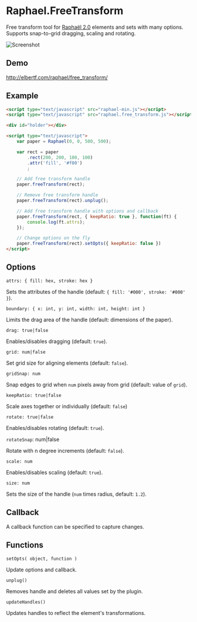 Raphael.FreeTransform
====================

  Free transform tool for [Raphaël 2.0](http://raphaeljs.com/) elements and sets with many options. Supports snap-to-grid dragging, scaling and rotating.

  ![Screenshot](https://github.com/ElbertF/Raphael.FreeTransform/raw/master/screenshot.png)

Demo
----

  http://elbertf.com/raphael/free_transform/

Example
-------

```html
<script type="text/javascript" src="raphael-min.js"></script>
<script type="text/javascript" src="raphael.free_transform.js"></script>

<div id="holder"></div>

<script type="text/javascript">
	var paper = Raphael(0, 0, 500, 500);

	var rect = paper
		.rect(200, 200, 100, 100)
		.attr('fill', '#f00')
		;

	// Add free transform handle
	paper.freeTransform(rect);

	// Remove free transform handle
	paper.freeTransform(rect).unplug();

	// Add free transform handle with options and callback
	paper.freeTransform(rect, { keepRatio: true }, function(ft) {
		console.log(ft.attrs);
	});

	// Change options on the fly
	paper.freeTransform(rect).setOpts({ keepRatio: false })
</script>
```

Options
-------

`attrs: { fill: hex, stroke: hex }`

Sets the attributes of the handle (default: `{ fill: '#000', stroke: '#000' }`).

`boundary: { x: int, y: int, width: int, height: int }`

Limits the drag area of the handle (default: dimensions of the paper).

`drag: true|false`

Enables/disables dragging (default: `true`).

`grid: num|false`

Set grid size for aligning elements (default: `false`).

`gridSnap: num`

Snap edges to grid when `num` pixels away from grid (default: value of `grid`).

`keepRatio: true|false`

Scale axes together or individually (default: `false`)

`rotate: true|false`

Enables/disables rotating (default: `true`).

`rotateSnap`: num|false

Rotate with n degree increments (default: `false`).

`scale: num`

Enables/disables scaling (default: `true`).

`size: num`

Sets the size of the handle (`num` times radius, default: `1.2`).


Callback
--------

A callback function can be specified to capture changes.


Functions
---------

`setOpts( object, function )`

Update options and callback.

`unplug()`

Removes handle and deletes all values set by the plugin.

`updateHandles()`

Updates handles to reflect the element's transformations.

